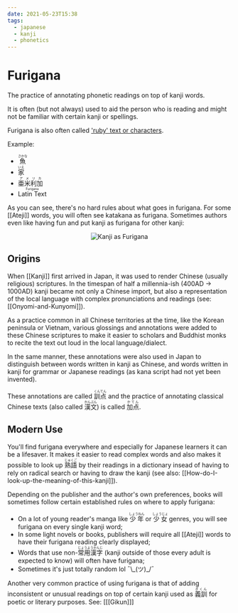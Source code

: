 ```yaml
---
date: 2021-05-23T15:38
tags:
  - japanese
  - kanji
  - phonetics
---
```


# Furigana

The practice of annotating phonetic readings on top of kanji words.

It is often (but not always) used to aid the person who is reading and might not
be familiar with certain kanji or spellings.

Furigana is also often called ['ruby' text or characters](https://en.wikipedia.org/wiki/Ruby_character).

Example:

 * <ruby>魚<rt>さかな</rt></ruby>
 * <ruby>家<rt>いえ</rt></ruby>
 * <ruby>亜<rt>ア</rt>米<rt>メ</rt>利<rt>リ</rt>加<rt>カ</rt></ruby>
 * <ruby>Latin Text<rt>Furigana</rt></ruby>

As you can see, there's no hard rules about what goes in furigana. For some
[[Ateji]] words, you will often see katakana as furigana. Sometimes authors even
like having fun and put kanji as furigana for other kanji:

<center>

![Kanji as Furigana](./static/kanji_as_furigana.png)

</center>

## Origins

When [[Kanji]] first arrived in Japan, it was used to render Chinese (usually
religious) scriptures. In the timespan of half a millennia-ish (400AD -> 1000AD)
kanji became not only a Chinese import, but also a representation of the local
language with complex pronunciations and readings (see: [[Onyomi-and-Kunyomi]]).

As a practice common in all Chinese territories at the time, like the Korean
peninsula or Vietnam, various glossings and annotations were added to these
Chinese scriptures to make it easier to scholars and Buddhist monks to recite
the text out loud in the local language/dialect.

In the same manner, these annotations were also used in Japan to distinguish
between words written in kanji as Chinese, and words written in kanji for
grammar or Japanese readings (as kana script had not yet been invented).

These annotations are called <ruby>訓点<rt>くんてん</rt></ruby> and the practice
of annotating classical Chinese texts (also called <ruby>漢文<rt>かんぶん</rt></ruby>)
is called <ruby>加点<rt>かてん</rt></ruby>.

## Modern Use

You'll find furigana everywhere and especially for Japanese learners it can be
a lifesaver. It makes it easier to read complex words and also makes it possible
to look up <ruby>熟語<rt>じゅくご</rt></ruby> by their readings in a dictionary
insead of having to rely on radical search or having to draw the kanji (see
also: [[How-do-I-look-up-the-meaning-of-this-kanji]]).

Depending on the publisher and the author's own preferences, books will
sometimes follow certain established rules on where to apply furigana:

 * On a lot of young reader's manga like <ruby>少年<rt>しょうねん</rt></ruby> or
  <ruby>少女<rt>しょうじょ</rt></ruby> genres, you will see furigana on every
   single kanji word;
 * In some light novels or books, publishers will require all [[Ateji]] words to
   have their furigana reading clearly displayed;
 * Words that use non-<ruby>常用漢字<rt>じょうようかんじ</rt></ruby> (kanji
   outside of those every adult is expected to know) will often have furigana;
 * Sometimes it's just totally random lol ¯\\\_(ツ)\_/¯

Another very common practice of using furigana is that of adding inconsistent or
unusual readings on top of certain kanji used as <ruby>義訓<rt>ぎくん</rt></ruby>
for poetic or literary purposes. See: [[[Gikun]]]

